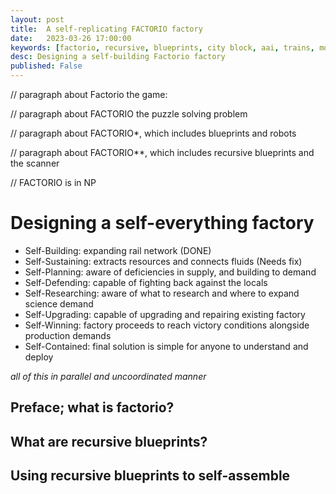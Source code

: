 ```yaml
---
layout: post
title:  A self-replicating FACTORIO factory
date:   2023-03-26 17:00:00
keywords: [factorio, recursive, blueprints, city block, aai, trains, mod, roundabout]
desc: Designing a self-building Factorio factory
published: False
---
```


// paragraph about Factorio the game:

// paragraph about FACTORIO the puzzle solving problem

// paragraph about FACTORIO*, which includes blueprints and robots

// paragraph about FACTORIO**, which includes recursive blueprints and the scanner

// FACTORIO is in NP

# Designing a self-everything factory

* Self-Building: expanding rail network (DONE)
* Self-Sustaining: extracts resources and connects fluids (Needs fix)
* Self-Planning: aware of deficiencies in supply, and building to demand
* Self-Defending: capable of fighting back against the locals
* Self-Researching: aware of what to research and where to expand science demand
* Self-Upgrading: capable of upgrading and repairing existing factory
* Self-Winning: factory proceeds to reach victory conditions alongside production demands
* Self-Contained: final solution is simple for anyone to understand and deploy

_all of this in parallel and uncoordinated manner_

## Preface; what is factorio?

## What are recursive blueprints?

## Using recursive blueprints to self-assemble
